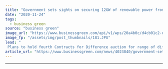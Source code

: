 ```yaml
---
title: "Government sets sights on securing 12GW of renewable power from next contract auction"
date: "2020-11-24"
tags: 
  - business green
source: "business green"
image_url: "https://www.businessgreen.com/api/v1/wps/20a4b0c/d4cb01c2-da3d-44ad-8b34-67e9695d9565/8/sse-onshore-wind-185x114.JPG"
image_fp: "/assets/img/post_thumbnails/181.JPG"
lead: "
 Plans to hold fourth Contracts for Difference auction for range of different renewables technologies confirmed by government for late 2021 ..."
article_url: "https://www.businessgreen.com/news/4023840/government-sets-sights-securing-12gw-renewable-power-contract-auction"
---
```


---
